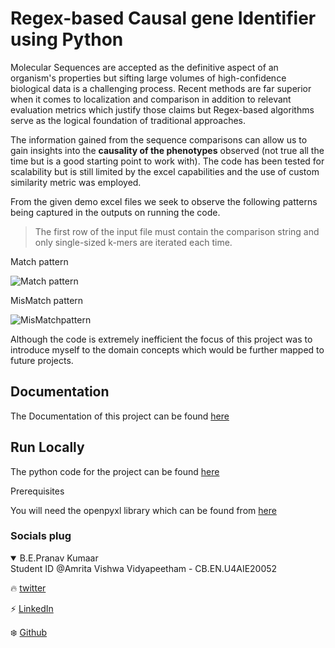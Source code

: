 # Regex-based Causal gene Identifier using Python

Molecular Sequences are accepted as the definitive aspect of an organism's properties but sifting large volumes of high-confidence biological data is a challenging process. Recent methods are far superior when it comes to localization and comparison in addition to relevant evaluation metrics which justify those claims but Regex-based algorithms serve as the logical foundation of traditional approaches.

 The information gained from the sequence comparisons can allow us to gain insights into the **causality of the phenotypes** observed (not true all the time but is a good starting point to work with). The code has been tested for scalability but is still limited by the excel capabilities and the use of custom similarity metric was employed.

 From the given demo excel files we seek to observe the following patterns being captured in the outputs on running the code.

 > The first row of the input file must contain the comparison string and only single-sized k-mers are iterated each time.

 Match pattern

 ![Match pattern](https://github.com/genpranav/Regex-based-Pheonotype-Identifier/blob/main/Images/Match%20pattern.png)

MisMatch pattern

![MisMatchpattern](https://github.com/genpranav/Regex-based-Pheonotype-Identifier/blob/main/Images/MisMatch%20pattern.png)


Although the code is extremely inefficient the focus of this project was to introduce myself to the domain concepts which would be further mapped to future projects.

## Documentation

The Documentation of this project can be found [here](https://github.com/genpranav/Regex-based-Pheonotype-Identifier/blob/main/Report.pdf)

## Run Locally

The python code for the project can be found [here](https://github.com/genpranav/Regex-based-Pheonotype-Identifier/blob/main/substring_match.py)

Prerequisites

You will need the openpyxl library which can be found from [here](https://pypi.org/project/openpyxl/)

### Socials plug

<details open>
<summary>B.E.Pranav Kumaar</summary>
Student ID @Amrita Vishwa Vidyapeetham - CB.EN.U4AIE20052

:fire: [twitter](https://twitter.com/bepranavkumaar1)

:zap: [LinkedIn](https://www.linkedin.com/in/pranav-kumaar/)

:snowflake: [Github](https://github.com/genpranav)

</details>



